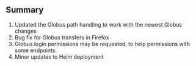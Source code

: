 ## Summary

1. Updated the Globus path handling to work with the newest Globus changes
2. Bug fix for Globus transfers in Firefox
3. Globus login permissions may be requested, to help permissions with some endpoints.
4. Minor updates to Helm deployment
